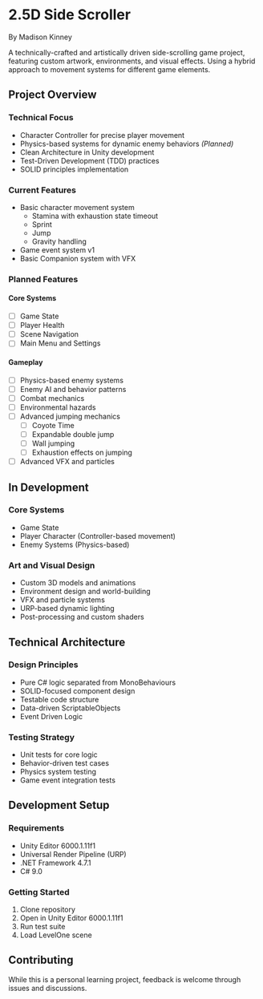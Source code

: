 # 2.5D Side Scroller
By Madison Kinney

A technically-crafted and artistically driven side-scrolling game project, featuring custom artwork, environments, and visual effects. Using a hybrid approach to movement systems for different game elements.

## Project Overview

### Technical Focus
- Character Controller for precise player movement
- Physics-based systems for dynamic enemy behaviors *(Planned)*
- Clean Architecture in Unity development
- Test-Driven Development (TDD) practices
- SOLID principles implementation

### Current Features
- Basic character movement system
  - Stamina with exhaustion state timeout
  - Sprint
  - Jump
  - Gravity handling
- Game event system v1
- Basic Companion system with VFX

### Planned Features
#### Core Systems
- [ ] Game State
- [ ] Player Health
- [ ] Scene Navigation
- [ ] Main Menu and Settings

#### Gameplay
- [ ] Physics-based enemy systems
- [ ] Enemy AI and behavior patterns
- [ ] Combat mechanics
- [ ] Environmental hazards
- [ ] Advanced jumping mechanics
  - [ ] Coyote Time
  - [ ] Expandable double jump
  - [ ] Wall jumping
  - [ ] Exhaustion effects on jumping
- [ ] Advanced VFX and particles

## In Development

### Core Systems
- Game State
- Player Character (Controller-based movement)
- Enemy Systems (Physics-based)

### Art and Visual Design
- Custom 3D models and animations
- Environment design and world-building
- VFX and particle systems
- URP-based dynamic lighting
- Post-processing and custom shaders

## Technical Architecture

### Design Principles
- Pure C# logic separated from MonoBehaviours
- SOLID-focused component design
- Testable code structure
- Data-driven ScriptableObjects
- Event Driven Logic

### Testing Strategy
- Unit tests for core logic
- Behavior-driven test cases
- Physics system testing
- Game event integration tests

## Development Setup

### Requirements
- Unity Editor 6000.1.11f1
- Universal Render Pipeline (URP)
- .NET Framework 4.7.1
- C# 9.0

### Getting Started
1. Clone repository
2. Open in Unity Editor 6000.1.11f1
3. Run test suite
4. Load LevelOne scene

## Contributing
While this is a personal learning project, feedback is welcome through issues and discussions.

